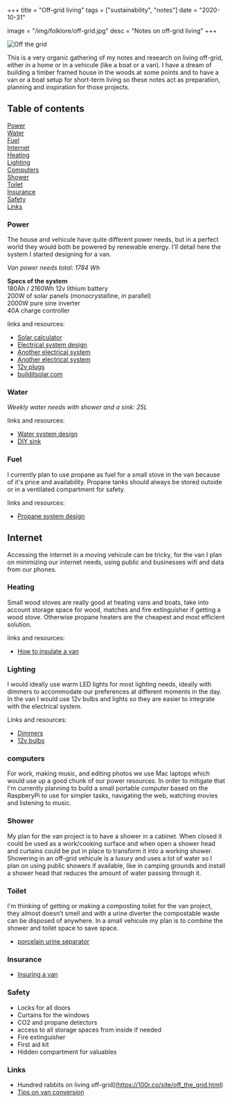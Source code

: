 +++
title = "Off-grid living"
tags = ["sustainability", "notes"]
date = "2020-10-31"

image = "/img/folklore/off-grid.jpg"
desc = "Notes on off-grid living"
+++

![Off the grid](/img/folklore/off-grid.jpg)

This is a very organic gathering of my notes and research on living off-grid, either in a home or in a vehicule (like a boat or a van). I have a dream of building a timber framed house in the woods at some points and to have a van or a boat setup for short-term living so these notes act as preparation, planning and inspiration for those projects.

## Table of contents

<div class="table-of-contents">

[Power](#power)  
[Water](#water)  
[Fuel](#fuel)  
[Internet](#internet)  
[Heating](#heating)  
[Lighting](#lighting)  
[Computers](#computers)  
[Shower](#shower)  
[Toilet](#toilet)  
[Insurance](#insurance)  
[Safety](#safety)  
[Links](#links)

</div>

### Power

The house and vehicule have quite different power needs, but in a perfect world they would both be powered by renewable energy. I'll detail here the system I started designing for a van.

_Van power needs total: 1784 Wh_

**Specs of the system**  
180Ah / 2160Wh 12v lithium battery  
200W of solar panels (monocrystalline, in parallel)  
2000W pure sine inverter  
40A charge controller   


links and resources:  
- [Solar calculator](https://www.parkedinparadise.com/solar-calculator/)  
- [Electrical system design](https://www.cheaprvliving.com/electrical/electricity/)  
- [Another electrical system](https://www.parkedinparadise.com/electrical/)
- [Another electrical system](https://faroutride.com/electrical-system/)
- [12v plugs](https://www.marineoutfitters.ca/index.cfm?category=10002|10378|10368&product=56587211&code=900000001627)
- [builditsolar.com](https://www.builditsolar.com/)

### Water

_Weekly water needs with shower and a sink: 25L_

links and resources:  
- [Water system design](https://faroutride.com/water-system/)  
- [DIY sink](https://vanlifecustoms.com/blog/diysink)

### Fuel

I currently plan to use propane as fuel for a small stove in the van because of it's price and availability.
Propane tanks should always be stored outside or in a ventilated compartment for safety.

links and resources:  
- [Propane system design](https://faroutride.com/propane-system/)

## Internet

Accessing the internet in a moving vehicule can be tricky, for the van I plan on minimizing our internet needs, using public and businesses wifi and data from our phones.

### Heating

Small wood stoves are really good at heating vans and boats, take into account storage space for wood, matches and fire extinguisher if getting a wood stove. Otherwise propane heaters are the cheapest and most efficient solution.

links and resources:  
- [How to insulate a van](https://www.parkedinparadise.com/insulate-van/)

### Lighting

I would ideally use warm LED lights for most lighting needs, ideally with dimmers to accommodate our preferences at different moments in the day. In the van  I would use 12v bulbs and lights so they are easier to integrate with the electrical system.

Links and resources:  
- [Dimmers](https://ledmontreal.com/en/led-controllers-and-dimmers-led-montreal/b1-4-zone-rf-wall-panel-for-single-color.html)  
- [12v bulbs](https://ledmontreal.com/en/led-light-bulbs-mmr16-gu10-e27-par20/7w-12v-dimmable-e27-led-light-bulb.html)

### computers

For work, making music, and editing photos we use Mac laptops which would use up a good chunk of our power resources. In order to mitigate that I'm currently planning to build a small portable computer based on the RaspberyPi to use for simpler tasks, navigating the web, watching movies and listening to music.

### Shower

My plan for the van project is to have a shower in a cabinet. When closed it could be used as a work/cooking surface and when open a shower head and curtains could be put in place to transform it into a working shower. Showering in an off-grid vehicule is a luxury and uses a lot of water so I plan on using public showers if available, like in camping grounds and install a shower head that reduces the amount of water passing through it.

### Toilet

I'm thinking of getting or making a composting toilet for the van project, they almost doesn’t smell and with a urine diverter the compostable waste can be disposed of anywhere. In a small vehicule my plan is to combine the shower and toilet space to save space.

- [porcelain urine separator](https://urineseparator.com/)

### Insurance

- [Insuring a van](https://faroutride.com/van-insurance-bc/)

### Safety

- Locks for all doors
- Curtains for the windows
- CO2 and propane detectors
- access to all storage spaces from inside if needed
- Fire extinguisher
- First aid kit
- Hidden compartment for valuables

### Links

- Hundred rabbits on living off-grid](https://100r.co/site/off_the_grid.html)  
- [Tips on van conversion](http://www.campervanman.co.uk/2018/09/23/best-practice-camper-van-conversion-build-tips/)
